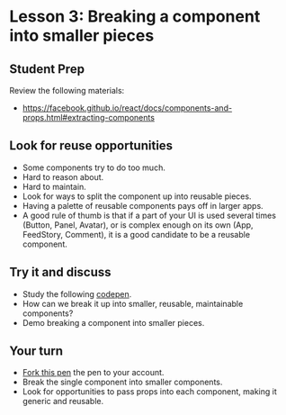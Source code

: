 # Lesson 3: Breaking a component into smaller pieces

## Student Prep

Review the following materials:

- https://facebook.github.io/react/docs/components-and-props.html#extracting-components

## Look for reuse opportunities

- Some components try to do too much.
- Hard to reason about.
- Hard to maintain.
- Look for ways to split the component up into reusable pieces.
- Having a palette of reusable components pays off in larger apps.
- A good rule of thumb is that if a part of your UI is used several times (Button, Panel, Avatar), or is complex enough on its own (App, FeedStory, Comment), it is a good candidate to be a reusable component.

## Try it and discuss

- Study the following [codepen](http://codepen.io/tripott/pen/XRqmdx).  
- How can we break it up into smaller, reusable, maintainable components?
- Demo breaking a component into smaller pieces.

## Your turn

- [Fork this pen](http://codepen.io/tripott/pen/OmZXzm?editors=0010) the pen to your account.  
- Break the single component into smaller components.
- Look for opportunities to pass props into each component, making it generic and reusable.
